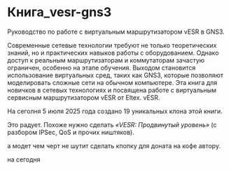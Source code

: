 # Книга_vesr-gns3
Руководство по работе с виртуальным маршрутизатором vESR  в GNS3.

Современные сетевые технологии требуют не только теоретических знаний, но и практических навыков работы с оборудованием. Однако доступ к реальным маршрутизаторам и коммутаторам зачастую ограничен, особенно на этапе обучения. Выходом становится использование виртуальных сред, таких как GNS3, которые позволяют моделировать сложные сети на обычном компьютере.
Эта книга для новичков в сетевых технологиях и посвящена работе с виртуальным сервисным маршрутизатором vESR от Eltex. vESR. 


На сеголня 5 июля 2025 года создано 19 уникальных клона этой книги.

Это радует. Похоже нужно сделать *«VESR: Продвинутый уровень»* (с разбором IPSec, QoS и прочих ништяков).  

а модет чем черт не шутит сделать кпопку для доната на кофе автору.

на сегодня
